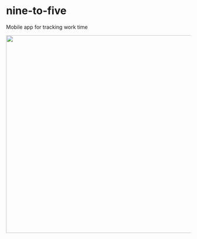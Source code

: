 # nine-to-five
Mobile app for tracking work time

<p align="center">
  <img src="http://tommiseppanen.github.io/screenshots/nine-to-five.jpg" width="540">
</p>
